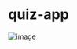 # quiz-app

![image](https://user-images.githubusercontent.com/67236717/119311266-7937a580-bc8e-11eb-8e6d-95cf609740f1.png)

